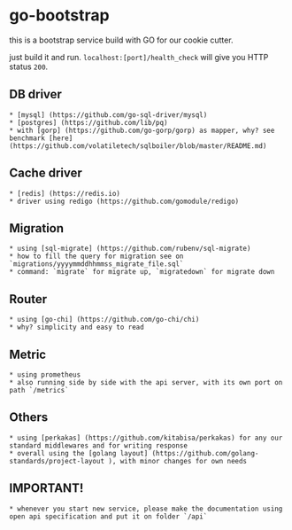 # go-bootstrap
this is a bootstrap service build with GO for our cookie cutter.

just build it and run. `localhost:[port]/health_check` will give you HTTP status `200`.

## DB driver
    * [mysql] (https://github.com/go-sql-driver/mysql)
    * [postgres] (https://github.com/lib/pq)
    * with [gorp] (https://github.com/go-gorp/gorp) as mapper, why? see benchmark [here] (https://github.com/volatiletech/sqlboiler/blob/master/README.md)

## Cache driver
    * [redis] (https://redis.io)
    * driver using redigo (https://github.com/gomodule/redigo)

## Migration
    * using [sql-migrate] (https://github.com/rubenv/sql-migrate)
    * how to fill the query for migration see on `migrations/yyyymmddhhmmss_migrate_file.sql`
    * command: `migrate` for migrate up, `migratedown` for migrate down

## Router
    * using [go-chi] (https://github.com/go-chi/chi)
    * why? simplicity and easy to read

## Metric
    * using prometheus
    * also running side by side with the api server, with its own port on path `/metrics`

## Others
    * using [perkakas] (https://github.com/kitabisa/perkakas) for any our standard middlewares and for writing response
    * overall using the [golang layout] (https://github.com/golang-standards/project-layout ), with minor changes for own needs

## IMPORTANT!
    * whenever you start new service, please make the documentation using open api specification and put it on folder `/api`